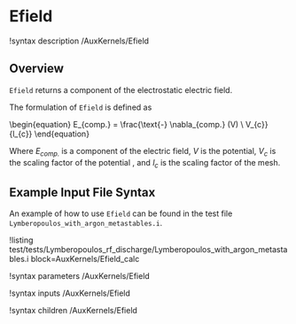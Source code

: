 # Efield

!syntax description /AuxKernels/Efield

## Overview

`Efield` returns a component of the electrostatic electric field.

The formulation of `Efield` is defined as

\begin{equation}
E_{comp.} = \frac{\text{-} \nabla_{comp.} (V) \ V_{c}}{l_{c}}
\end{equation}

Where $E_{comp.}$ is a component of the electric field, $V$ is the potential, $V_{c}$ is the
scaling factor of the potential , and $l_{c}$ is the scaling factor of the mesh.

## Example Input File Syntax

An example of how to use `Efield` can be found in the
test file `Lymberopoulos_with_argon_metastables.i`.

!listing test/tests/Lymberopoulos_rf_discharge/Lymberopoulos_with_argon_metastables.i block=AuxKernels/Efield_calc

!syntax parameters /AuxKernels/Efield

!syntax inputs /AuxKernels/Efield

!syntax children /AuxKernels/Efield
